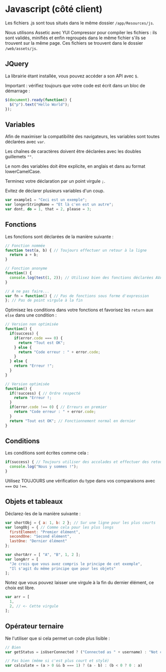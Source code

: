 # Javascript (côté client)

Les fichiers .js sont tous situés dans le même dossier `/app/Resources/js`.

Nous utilisons Assetic avec YUI Compressor pour compiler les fichiers : ils sont validés, minifiés et enfin regroupés
dans le même fichier s'ils se trouvent sur la même page. Ces fichiers se trouvent dans le dossier `/web/assets/js`.

## JQuery
La librairie étant installée, vous pouvez accéder a son API avec `$`.

Important : vérifiez toujours que votre code est écrit dans un bloc de démarrage :
```javascript
$(document).ready(function() {
  $("p").text("Hello World");
});
```

## Variables
Afin de maximiser la compatibilité des navigateurs, les variables sont toutes déclarées avec `var`.

Les chaînes de caractères doivent être déclarées avec les doubles guillemets `""`.

Le nom des variables doit être explicite, en anglais et dans au format lowerCamelCase.

Terminez votre déclaration par un point virgule `;`.

Evitez de déclarer plusieurs variables d'un coup.

```javascript
var example1 = "Ceci est un exemple";
var longerStringName = "Et là c'en est un autre";
var dont, do = 1, that = 2, please = 3;
```

## Fonctions
Les fonctions sont déclarées de la manière suivante :
```javascript
// Fonction nommée
function test(a, b) { // Toujours effectuer un retour à la ligne
  return a + b;
}

// Fonction anonyme
function() {
  console.log(test(1, 2)); // Utilisez bien des fonctions déclarées AVANT
}

// A ne pas faire...
var fn = function() { // Pas de fonctions sous forme d'expression
}; // Pas de point virgule à la fin
```

Optimisez les conditions dans votre fonctions et favorisez les `return` aux `else` dans une condition :
```javascript
// Version non optimisée
function() {
  if(success) {
    if(error.code === 0) {
      return "Tout est OK";
    } else {
      return "Code erreur : " + error.code;
    }
  } else {
    return "Erreur !";
  }
}

// Version optimisée
function() {
  if(!success) { // Ordre respecté
    return "Erreur !;
  }
  if(error.code !== 0) { // Erreurs en premier
    return "Code erreur : " + error.code;
  }
  return "Tout est OK"; // Fonctionnement normal en dernier
}
```

## Conditions
Les conditions sont écrites comme cela :
```javascript
if(success) { // Toujours utiliser des accolades et effectuer des retours à la ligne
  console.log("Nous y sommes !");
}
```

Utilisez TOUJOURS une vérification du type dans vos comparaisons avec `===` ou `!==`.

## Objets et tableaux
Déclarez-les de la manière suivante :
```javascript
var shortObj = { a: 1, b: 2 }; // Sur une ligne pour les plus courts
var longObj = { // Comme cela pour les plus longs
  firstElement: "Premier élément",
  secondOne: "Second élément",
  lastOne: "Dernier élément"
};

var shortArr = [ "A", "B", 1, 2 ];
var longArr = [
  "Je crois que vous avez compris le principe de cet exemple",
  "Il s'agit du même principe que pour les objets"
];
```

Notez que vous pouvez laisser une virgule à la fin du dernier élément, ce choix est libre.
```javascript
var arr = [
  1,
  2, // <- Cette virgule
];
```

## Opérateur ternaire
Ne l'utiliser que si cela permet un code plus lisible :
```javascript
// Bien
var getStatus = isUserConnected ? ("Connected as " + username) : "Not connected";

// Pas bien (même si c'est plus court et stylé)
var calculate = (a > 0 && b === 1) ? (a - b) : (b < 0 ? 0 : a)
```

